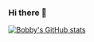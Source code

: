 ### Hi there 👋

<!--
**bobbe86/bobbe86** is a ✨ _special_ ✨ repository because its `README.md` (this file) appears on your GitHub profile.

Here are some ideas to get you started:

- 🔭 I’m currently working on ...
- 🌱 I’m currently learning ...
- 👯 I’m looking to collaborate on ...
- 🤔 I’m looking for help with ...
- 💬 Ask me about ...
- 📫 How to reach me: ...
- 😄 Pronouns: ...
- ⚡ Fun fact: ...
-->
[![Bobby's GitHub stats](https://github-readme-stats.vercel.app/api?username=anuraghazra)](https://github.com/anuraghazra/github-readme-stats)
